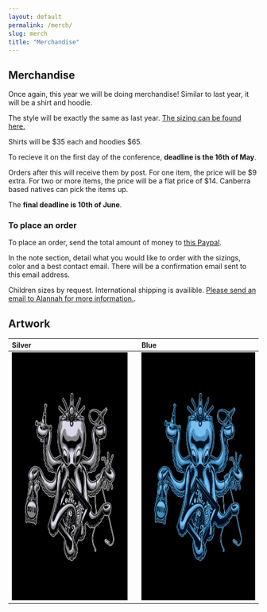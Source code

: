 ```yaml
---
layout: default
permalink: /merch/
slug: merch
title: "Merchandise"
---
```


## Merchandise

Once again, this year we will be doing merchandise!  Similar to last year, it will be a shirt and hoodie.

The style will be exactly the same as last year.  [The sizing can be found here.](/merch/sizing/)

Shirts will be $35 each and hoodies $65.

To recieve it on the first day of the conference, **deadline is the 16th of May**.

Orders after this will receive them by post. For one item, the price will be $9 extra. For two or more items, the price will be a flat price of $14. Canberra based natives can pick the items up.

The **final deadline is 10th of June**.

### To place an order

To place an order, send the total amount of money to [this Paypal](https://paypal.me/AlannahGuo).

In the note section, detail what you would like to order with the sizings, color and a best contact email. There will be a confirmation email sent to this email address.

Children sizes by request. International shipping is availible. [Please send an email to Alannah for more information.](mailto:alannahguo@gmail.com).

## Artwork

| Silver | | Blue |
| :------------- | :------------- | :------------- |
| <img src="/images/merch/silver.png" alt="Silver Loctopus" height = "500" /> <br /> | | <img src="/images/merch/blue.png" alt="Blue Loctopus" height = "500" /> <br /> |
